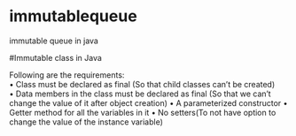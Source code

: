 # immutablequeue
immutable queue in java

#Immutable class in Java

Following are the requirements:<br>
• Class must be declared as final (So that child classes can’t be created) <br>
• Data members in the class must be declared as final (So that we can’t change the value of it after object creation)
• A parameterized constructor
• Getter method for all the variables in it
• No setters(To not have option to change the value of the instance variable)
